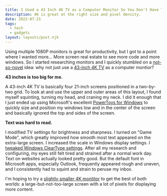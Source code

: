```yaml
---
title: I Used a 43 Inch 4K TV as a Computer Monitor So You Don't Have To
description: 4K is great at the right size and pixel density.
date: 2022-07-21
tags:
  - tech
  - gadgets
layout: layouts/post.njk
---
```

Using multiple 1080P monitors is great for productivity, but I got to a point where I wanted more... More screen real estate to see more code and more windows. So I started researching monitors and I quickly stumbled on a [not-so-novel](https://www.androidauthority.com/4k-tv-as-a-monitor-3172039/) idea: why not just use a [43-inch 4K TV](https://www.bestbuy.com/site/hisense-43-class-a6g-series-led-4k-uhd-smart-android-tv/6454349.p?skuId=6454349) as a computer montior?

__43 inches is too big for me.__

A 43-inch 4K TV is basically four 21-inch screens positioned in a two-by-two grid. To look at and use the upper and outer areas of this layout, I found myself squinting, turning my head, and craning my neck. I did it enough that I just ended up using Microsoft's excellent [PowerToys for Windows](https://docs.microsoft.com/en-us/windows/powertoys/) to quickly size and position my windows low and in the center of the screen and basically ignored the top and sides of the screen.

__Text was hard to read.__

I modified TV settings for brightness and sharpness. I turned on "Game Mode", which greatly improved how smooth most text appeared on the extra-large screen. I increased the scale in Windows display settings. I [tweaked Windows ClearType settings](https://www.laptopmag.com/articles/adjust-cleartype-windows-10). After all my research and configuring, my eyes still felt tired and strained after a normal work day. Text on websites actually looked pretty good. But the default font in Microsoft apps, especially Outlook, frequently appeared rough and uneven, and I consistently had to squint and strain to peruse my inbox.

I'm hoping to try a [slightly smaller 4K montitor](https://www.costco.com/lg-32%22-class-4k-uhd-freesync-monitor.product.100975854.html) to get the best of both worlds: a large-but-not-too-large screen with a lot of pixels for displaying more content.